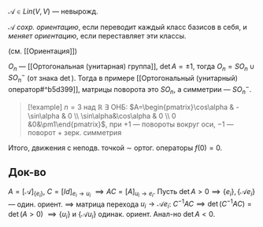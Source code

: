 $\mathscr{A} \in Lin(V,V)$ — невырожд.

$\mathscr{A}$ *сохр. ориентацию*, если переводит каждый класс базисов в себя, и *меняет ориентацию*, если переставляет эти классы.

(см. [[Ориентация]])

$O_{n}$ — [[Ортогональная (унитарная) группа]], $\det A=\pm1$, тогда $O_{n}=SO_{n}\cup SO_{n}^{-}$ (от знака $\det$). Тогда в примере [[Ортогональный (унитарный) оператор#^b5d399]], матрицы поворота это $SO_{n}$, а симметрии — $SO_{n}^{-}$.

>[!example] $n=3$ над $\mathbb{R}$
> $\exists$ ОНБ: $A=\begin{pmatrix}\cos\alpha & -\sin\alpha & 0 \\ \sin\alpha&\cos\alpha & 0 \\ 0 &0&\pm1\end{pmatrix}$, при $+1$ — повороты вокруг оси, $-1$ — поворот + зерк. симметрия

Итого, движения с неподв. точкой $\sim$ ортог. операторы $f(0)=0$.
## Док-во

$A=[\mathscr{A}]_{\{ e_{i} \}}$, $C=[Id]_{e_{i}\to u_{i}}$ $\implies AC=[A]_{u_{i}\to e_{i}}$. Пусть $\det A>0\implies \{ e_{i} \},\{ \mathscr{A}e_{i} \}$ — один. ориент. $\implies$ матрица перехода $u_{i}\to \mathscr{A}e_{i}$: $C^{-1}AC\implies \det(C^{-1}AC)=\det(A>0)$ $\implies \{ u_{i} \}$ и $\{ \mathscr{A}u_{i} \}$ одинак. ориент. Анал-но $\det A<0$.